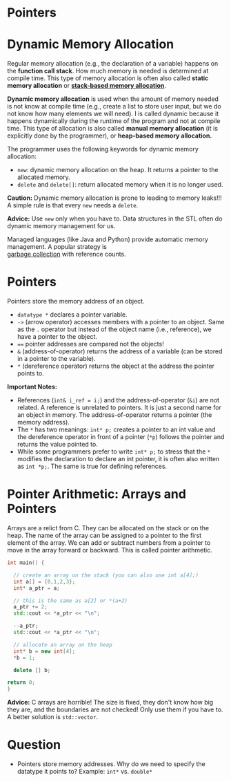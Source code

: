 # Pointers

# Dynamic Memory Allocation 

Regular memory allocation (e.g., the declaration of a variable) happens on the **function call stack**. 
How much memory is needed is determined at compile time. This type of memory allocation is often also called **static memory allocation** 
or [**stack-based memory allocation**](https://en.wikipedia.org/wiki/Stack-based_memory_allocation). 

**Dynamic memory allocation** is used when the amount of memory needed is not know at compile time (e.g., create a list to store user input, but we do not know how many elements we will need). I is called dynamic 
because it happens dynamically during the runtime of the program and not at compile time.
This type of allocation is also called **manual memory allocation** (it is explicitly done by the programmer), or **heap-based memory allocation.**

The programmer uses the following keywords for dynamic memory allocation:

 * `new`: dynamic memory allocation on the heap. It returns a pointer to the allocated memory.
 * `delete` and `delete[]`: return allocated memory when it is no longer used.
 
**Caution:** Dynamic memory allocation is prone to leading to memory leaks!!! \
A simple rule is that every `new` needs a `delete`.

**Advice:** Use `new` only when you have to. Data structures in the STL often do dynamic memory management for us.
 
Managed languages (like Java and Python) provide automatic memory management. A popular strategy is  
  [garbage collection](https://en.wikipedia.org/wiki/Garbage_collection_(computer_science)) with reference counts.  

# Pointers

Pointers store the memory address of an object.
 
 * `datatype *` declares a pointer variable.
 * `->` (arrow operator) accesses members with a pointer to an object. Same as the `.` operator but instead 
   of the object name (i.e., reference), we have a pointer to the object.
 * `==` pointer addresses are compared not the objects!
 * `&` (address-of-operator) returns the address of a variable (can be stored in a pointer to the variable).
 * `*` (dereference operator) returns the object at the address the pointer points to.
 

**Important Notes:** 
* References (`int& i_ref = i;`) and 
  the address-of-operator (`&i`) are not related. A reference is unrelated to pointers. It is just a second name for an object in memory. The address-of-operator returns a pointer 
  (the memory address). 
* The `*` has two meanings: `int* p;` creates a pointer to an int value and the dereference operator in front of a 
  pointer (`*p`) follows the pointer and returns the value pointed to. 
* While some programmers prefer to write `int* p;` to stress that the `*` modifies the declaration to declare an int pointer,
  it is often also written as `int *p;`. The same is true for defining references.

# Pointer Arithmetic: Arrays and Pointers

Arrays are a relict from C. They can be allocated on the stack or on the heap. The name of the array can be assigned to a
pointer to the first element of the array. We can add or subtract numbers from a pointer to move in the array 
forward or backward. This is called pointer arithmetic.

```cpp
int main() {

  // create an array on the stack (you can also use int a[4];)
  int a[] = {0,1,2,3};
  int* a_ptr = a;

  // this is the same as a[2] or *(a+2)
  a_ptr += 2;
  std::cout << *a_ptr << "\n";

  --a_ptr;
  std::cout << *a_ptr << "\n";

  // allocate an array on the heap
  int* b = new int[4];
  *b = 1;

  delete [] b;

return 0;
}
```

**Advice:** C arrays are horrible! The size is fixed, they don't know how big they are, and the boundaries are not checked!
Only use them if you have to. A better solution is `std::vector`.

# Question
* Pointers store memory addresses. Why do we need to specify the datatype it points to? Example:
`int*` vs. `double*`

